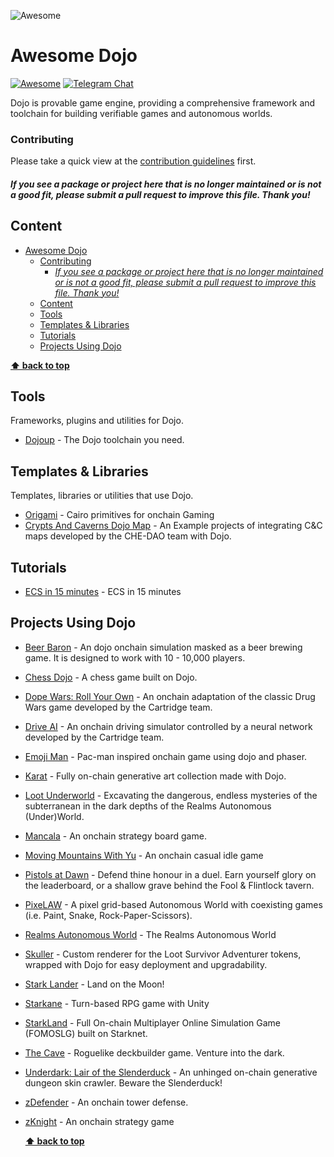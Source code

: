 ![Awesome](./awesome-ninja.png)

# Awesome Dojo

[![Awesome](https://cdn.rawgit.com/sindresorhus/awesome/d7305f38d29fed78fa85652e3a63e154dd8e8829/media/badge.svg)](https://github.com/sindresorhus/awesome)
[![Telegram Chat](https://img.shields.io/endpoint?color=neon&logo=telegram&label=chat&style=flat-square&url=https%3A%2F%2Ftg.sumanjay.workers.dev%2Fdojoengine)](https://t.me/dojoengine)

[//]: # "[![Track Awesome List](https://www.trackawesomelist.com/badge.svg)](https://www.trackawesomelist.com/avelino/awesome-go/)"

Dojo is provable game engine, providing a comprehensive framework and toolchain for building verifiable games and autonomous worlds.

### Contributing

Please take a quick view at the [contribution guidelines](https://github.com/dojoengine/awesome-dojo/blob/main/CONTRIBUTING.md) first.

[//]: # "Thanks to all [contributors](https://github.com/dojoengine/awesome-dojo/graphs/contributors); you rock!"

#### _If you see a package or project here that is no longer maintained or is not a good fit, please submit a pull request to improve this file. Thank you!_

## Content

- [Awesome Dojo](#awesome-dojo)
    - [Contributing](#contributing)
      - [_If you see a package or project here that is no longer maintained or is not a good fit, please submit a pull request to improve this file. Thank you!_](#if-you-see-a-package-or-project-here-that-is-no-longer-maintained-or-is-not-a-good-fit-please-submit-a-pull-request-to-improve-this-file-thank-you)
  - [Content](#content)
  - [Tools](#tools)
  - [Templates \& Libraries](#templates--libraries)
  - [Tutorials](#tutorials)
  - [Projects Using Dojo](#projects-using-dojo)

**[⬆ back to top](#awesome-dojo)**

## Tools

Frameworks, plugins and utilities for Dojo.

- [Dojoup](https://book.dojoengine.org/toolchain/dojoup.html) - The Dojo toolchain you need.

## Templates & Libraries

Templates, libraries or utilities that use Dojo.

- [Origami](https://github.com/dojoengine/origami) - Cairo primitives for onchain Gaming
- [Crypts And Caverns Dojo Map](https://github.com/CheDAOLabs/cc-dojo-map) - An Example projects of integrating C&C maps developed by the CHE-DAO team with Dojo.

## Tutorials

- [ECS in 15 minutes](https://book.dojoengine.org/tutorial/dojo-starter) - ECS in 15 minutes

## Projects Using Dojo

- [Beer Baron](https://github.com/cartridge-gg/beer-baron) - An dojo onchain simulation masked as a beer brewing game. It is designed to work with 10 - 10,000 players.
- [Chess Dojo](https://github.com/rkdud007/chess-dojo) - A chess game built on Dojo.
- [Dope Wars: Roll Your Own](https://github.com/cartridge-gg/rollyourown) - An onchain adaptation of the classic Drug Wars game developed by the Cartridge team.
- [Drive AI](https://github.com/cartridge-gg/drive-ai) - An onchain driving simulator controlled by a neural network developed by the Cartridge team.
- [Emoji Man](https://github.com/dojoengine/emoji-man) - Pac-man inspired onchain game using dojo and phaser.
- [Karat](https://github.com/rsodre/512karat) - Fully on-chain generative art collection made with Dojo.
- [Loot Underworld](https://github.com/underware-gg/lootunderworld) - Excavating the dangerous, endless mysteries of the subterranean in the dark depths of the Realms Autonomous (Under)World.
- [Mancala](https://github.com/realm-of-ra/mancala) - An onchain strategy board game.
- [Moving Mountains With Yu](https://github.com/FrostStarBook/moving-mountains-with-yu) - An onchain casual idle game
- [Pistols at Dawn](https://github.com/underware-gg/pistols) - Defend thine honour in a duel. Earn yourself glory on the leaderboard, or a shallow grave behind the Fool & Flintlock tavern.
- [PixeLAW](https://github.com/pixelaw/game) - A pixel grid-based Autonomous World with coexisting games (i.e. Paint, Snake, Rock-Paper-Scissors).
- [Realms Autonomous World](https://github.com/BibliothecaDAO/eternum) - The Realms Autonomous World
- [Skuller](https://github.com/rsodre/skuller) - Custom renderer for the Loot Survivor Adventurer tokens, wrapped with Dojo for easy deployment and upgradability.
- [Stark Lander](https://github.com/dojoengine/stark-lander) - Land on the Moon!
- [Starkane](https://github.com/amegakure-starknet/starkane) - Turn-based RPG game with Unity
- [StarkLand](https://github.com/Starklandxyz) - Full On-chain Multiplayer Online Simulation Game (FOMOSLG) built on Starknet.
- [The Cave](https://github.com/Await-0x/the-cave-dojo) - Roguelike deckbuilder game. Venture into the dark.
- [Underdark: Lair of the Slenderduck](https://github.com/underware-gg/underdark) - An unhinged on-chain generative dungeon skin crawler. Beware the Slenderduck!
- [zDefender](https://github.com/z-korp/zdefender-front) - An onchain tower defense.
- [zKnight](https://github.com/z-korp/zknight) - An onchain strategy game

  **[⬆ back to top](#awesome-dojo)**
